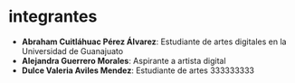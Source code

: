 # integrantes
- **Abraham Cuitláhuac Pérez Álvarez**: Estudiante de artes digitales en la Universidad de Guanajuato
- **Alejandra Guerrero Morales**: Aspirante a artista digital
- **Dulce Valeria Aviles Mendez**: Estudiante de artes 333333333
